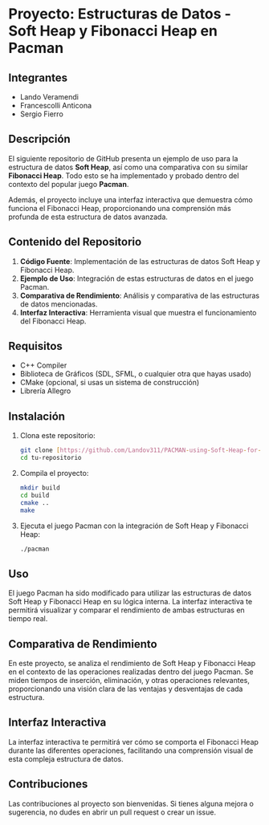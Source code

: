 # Proyecto: Estructuras de Datos - Soft Heap y Fibonacci Heap en Pacman

## Integrantes
- Lando Veramendi
- Francescolli Anticona
- Sergio Fierro

## Descripción

El siguiente repositorio de GitHub presenta un ejemplo de uso para la estructura de datos **Soft Heap**, así como una comparativa con su similar **Fibonacci Heap**. Todo esto se ha implementado y probado dentro del contexto del popular juego **Pacman**.

Además, el proyecto incluye una interfaz interactiva que demuestra cómo funciona el Fibonacci Heap, proporcionando una comprensión más profunda de esta estructura de datos avanzada.

## Contenido del Repositorio

1. **Código Fuente**: Implementación de las estructuras de datos Soft Heap y Fibonacci Heap.
2. **Ejemplo de Uso**: Integración de estas estructuras de datos en el juego Pacman.
3. **Comparativa de Rendimiento**: Análisis y comparativa de las estructuras de datos mencionadas.
4. **Interfaz Interactiva**: Herramienta visual que muestra el funcionamiento del Fibonacci Heap.

## Requisitos

- C++ Compiler
- Biblioteca de Gráficos (SDL, SFML, o cualquier otra que hayas usado)
- CMake (opcional, si usas un sistema de construcción)
- Librería Allegro

## Instalación

1. Clona este repositorio:
    ```bash
    git clone [https://github.com/Landov311/PACMAN-using-Soft-Heap-for-a-better-render.git]
    cd tu-repositorio
    ```

2. Compila el proyecto:
    ```bash
    mkdir build
    cd build
    cmake ..
    make
    ```

3. Ejecuta el juego Pacman con la integración de Soft Heap y Fibonacci Heap:
    ```bash
    ./pacman
    ```

## Uso

El juego Pacman ha sido modificado para utilizar las estructuras de datos Soft Heap y Fibonacci Heap en su lógica interna. La interfaz interactiva te permitirá visualizar y comparar el rendimiento de ambas estructuras en tiempo real.

## Comparativa de Rendimiento

En este proyecto, se analiza el rendimiento de Soft Heap y Fibonacci Heap en el contexto de las operaciones realizadas dentro del juego Pacman. Se miden tiempos de inserción, eliminación, y otras operaciones relevantes, proporcionando una visión clara de las ventajas y desventajas de cada estructura.

## Interfaz Interactiva

La interfaz interactiva te permitirá ver cómo se comporta el Fibonacci Heap durante las diferentes operaciones, facilitando una comprensión visual de esta compleja estructura de datos.

## Contribuciones

Las contribuciones al proyecto son bienvenidas. Si tienes alguna mejora o sugerencia, no dudes en abrir un pull request o crear un issue.
